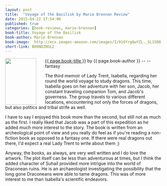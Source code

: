 ```yaml
---
layout: post
title:  "Voyage of the Basilisk by Marie Brennan Review"
date: 2015-04-22 17:54:00
published: true
categories: [book-reviews, marie-brennan]
book-title: Voyage of the Basilisk
book-author: Marie Brennan
book-image:  http://ecx.images-amazon.com/images/I/916YrgQwYZL._SL1500_.jpg
short-link: B00NDZNSL2
---
```


<img src="{{ page.book-image }}" align="left" style="width:100%; height:100%; max-width:100px; max-height:150px; padding-right:25px;" />
<a href="http://amzn.com/{{ page.short-link }}" target="_blank"> {{ page.book-title }}</a> by {{ page.book-author }} -- <i class="fa fa-star"></i><i class="fa fa-star"></i><i class="fa fa-star"></i><i class="fa fa-star-o"></i><i class="fa fa-star-o"></i>  -- <i class="fa fa-magic"></i> fantasy

The third memoir of Lady Trent, Isabella, regarding her round the world voyage to study dragons. This time, Isabella goes on her adventure with her son, Jacob, her constant traveling companion Tom, and Jacob's governess. The group travels to various different locations, encountering not only the forces of dragons, but also politics and tribal strife as well.
<!--more-->

I have to say I enjoyed this book more than the second, but still not as much as the first. I really liked that Jacob was a part of this expedition as he added much more interest to the story. The book is written from an archeological point of view and you really do feel as if you're reading a non-fiction book as opposed to a fantasy one. If there were real dragons out there, I'd expect a real Lady Trent to write about them ;)

Anyway, the books, as always, are very well written and I do love the artwork. The plot itself can be less than adventurous at times, but I think the added character of Suhail provided more intrigue into the world of Draconean ruins. He is an archaeologist investigating the possibility that the long gone Draconeans were able to tame dragons. This was of more interest to me than Isabella's scientific endeavors. 